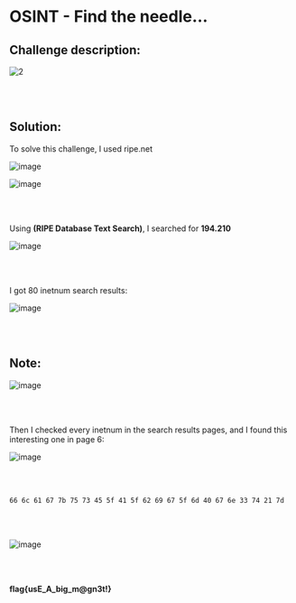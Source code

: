 # OSINT - Find the needle...

## Challenge description:
![2](https://user-images.githubusercontent.com/70543460/96257877-cef2f380-0fc3-11eb-9d20-4c4b7af1b412.png)

<br/><br/>

## Solution:

To solve this challenge, I used ripe.net

![image](https://user-images.githubusercontent.com/70543460/96259187-ed59ee80-0fc5-11eb-961b-39a9459fa1fd.png)

![image](https://user-images.githubusercontent.com/70543460/96259229-fe0a6480-0fc5-11eb-842b-d21fbe1fdb56.png)

<br/><br/>

Using **(RIPE Database Text Search)**, I searched for **194.210**

![image](https://user-images.githubusercontent.com/70543460/96259369-2b571280-0fc6-11eb-8ff0-a9a478a7b04b.png)

<br/><br/>

I got 80 inetnum search results:

![image](https://user-images.githubusercontent.com/70543460/96259791-c4862900-0fc6-11eb-96a7-1ab69e04177f.png)

<br/><br/>

## Note:
![image](https://user-images.githubusercontent.com/70543460/96259631-8d177c80-0fc6-11eb-8305-8789e6c68a56.png)

<br/><br/>

Then I checked every inetnum in the search results pages, and I found this interesting one in page 6:

![image](https://user-images.githubusercontent.com/70543460/96265199-d3240e80-0fcd-11eb-9923-b161634d0636.png)

<br/><br/>

```
66 6c 61 67 7b 75 73 45 5f 41 5f 62 69 67 5f 6d 40 67 6e 33 74 21 7d
```

<br/><br/>


![image](https://user-images.githubusercontent.com/70543460/96267775-e71d3f80-0fd0-11eb-87e1-46cb077b8ea5.png)

<br/><br/>

**flag{usE_A_big_m@gn3t!}**
